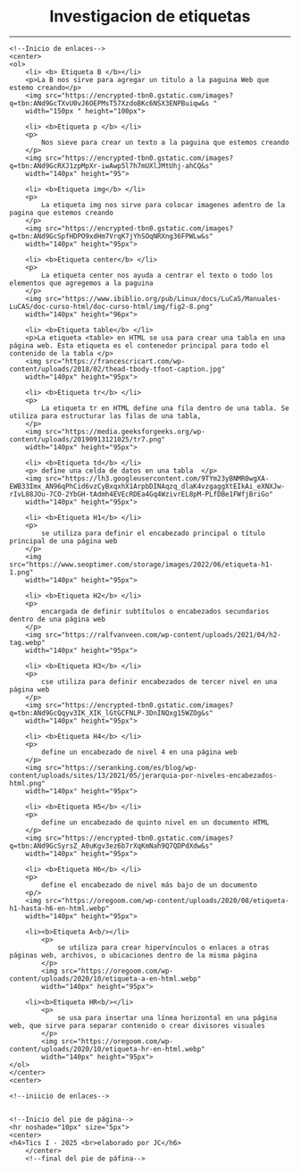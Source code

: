 
<!DOCTYPE html>
<html>
<head>
	<meta charset="utf-8">
	<meta name="viewport" content="width=device-width, initial-scale=1">
	<title>Investigacion de etiquetas </title>
</head>
<!--inicio del encabezado-->
	<center>
	<h1>Investigacion de etiquetas</h1>
	</center>
	<hr noshade="10px" size="5px">
	<!--fin del encabezado-->

	<!--Inicio de enlaces-->
	<center>
	<ol>
		<li> <b> Etiqueta B </b></li>
		<p>La B nos sirve para agregar un titulo a la paguina Web que estemo creando</p>
		<img src="https://encrypted-tbn0.gstatic.com/images?q=tbn:ANd9GcTXvU0vJ6OEPMsT57XzdoBKc6NSX3ENPBuiqw&s "
		width="150px " height="100px">

		<li> <b>Etiqueta p </b> </li>
		<p>
			Nos sieve para crear un texto a la paguina que estemos creando 
		</p>
		<img src="https://encrypted-tbn0.gstatic.com/images?q=tbn:ANd9GcRXJ1zpMpXr-iwAwp5l7h7mUXlJMtUhj-ahCQ&s"
		width="140px" height="95">

		<li> <b>Etiqueta img</b> </li>
		<p>
			La etiqueta img nos sirve para colocar imagenes adentro de la pagina que estemos creando
		</p>
		<img src="https://encrypted-tbn0.gstatic.com/images?q=tbn:ANd9GcSpfHDPO9xdHm7VrqK7jYhSOqNRXng36FPWLw&s"
		width="140px" height="95px">

		<li> <b>Etiqueta center</b> </li>
		<p>
			La etiqueta center nos ayuda a centrar el texto o todo los elementos que agregemos a la paguina 
		</p>
		<img src="https://www.ibiblio.org/pub/Linux/docs/LuCaS/Manuales-LuCAS/doc-curso-html/doc-curso-html/img/fig2-8.png"
		width="140px" height="96px">

		<li> <b>Etiqueta table</b> </li>
		<p>La etiqueta <table> en HTML se usa para crear una tabla en una página web. Esta etiqueta es el contenedor principal para todo el contenido de la tabla </p>
		<img src="https://francescricart.com/wp-content/uploads/2018/02/thead-tbody-tfoot-caption.jpg"
		width="140px" height="95px">

		<li> <b>Etiqueta tr</b> </li>
		<p>
			La etiqueta tr en HTML define una fila dentro de una tabla. Se utiliza para estructurar las filas de una tabla, 
		</p>
		<img src="https://media.geeksforgeeks.org/wp-content/uploads/20190913121025/tr7.png"
		width="140px" height="95px">

		<li> <b>Etiqueta td</b> </li>
		<p> define una celda de datos en una tabla	</p>
		<img src="https://lh3.googleusercontent.com/9TYm23yBNMR0wgXA-EWB33Imx_AN96qPhCid6vzCyBxqxhX1ArpbDINAqzq_dlaK4vzgaggXtEIkAi_eXNXJw-rIvL88JOu-7CO-2YbGH-tAdmh4EVEcRDEa4Gq4WzivrEL8pM-PLfDBe1FWfjBriGo" 
		width="140px" height="95px">

		<li> <b>Etiqueta H1</b> </li>
		<p>
			se utiliza para definir el encabezado principal o título principal de una página web
		</p>
		<img src="https://www.seoptimer.com/storage/images/2022/06/etiqueta-h1-1.png" 
		width="140px" height="95px">

		<li> <b>Etiqueta H2</b> </li>
		<p>
			encargada de definir subtítulos o encabezados secundarios dentro de una página web
		</p>
		<img src="https://ralfvanveen.com/wp-content/uploads/2021/04/h2-tag.webp" 
		width="140px" height="95px">

		<li> <b>Etiqueta H3</b> </li>
		<p>
			cse utiliza para definir encabezados de tercer nivel en una página web
		</p>
		<img src="https://encrypted-tbn0.gstatic.com/images?q=tbn:ANd9GcQqyv3IK_XIK_lGtGCFNLP-3DnINQxg15WZOg&s" 
		width="140px" height="95px">

		<li> <b>Etiqueta H4</b> </li>
		<p>
			define un encabezado de nivel 4 en una página web
		</p>
		<img src="https://seranking.com/es/blog/wp-content/uploads/sites/13/2021/05/jerarquia-por-niveles-encabezados-html.png" 
		width="140px" height="95px">

		<li> <b>Etiqueta H5</b> </li>
		<p>
			define un encabezado de quinto nivel en un documento HTML
		</p>
		<img src="https://encrypted-tbn0.gstatic.com/images?q=tbn:ANd9GcSyrsZ_A0uKgv3ez6b7rXqKmNah9Q7QDPdXdw&s" 
		width="140px" height="95px">

		<li> <b>Etiqueta H6</b> </li>
		<p>
			define el encabezado de nivel más bajo de un documento
		<p/>	
		<img src="https://oregoom.com/wp-content/uploads/2020/08/etiqueta-h1-hasta-h6-en-html.webp" 
		width="140px" height="95px">

		<li><b>Etiqueta A<b/></li>
			<p>
				se utiliza para crear hipervínculos o enlaces a otras páginas web, archivos, o ubicaciones dentro de la misma página
			</p>
			<img src="https://oregoom.com/wp-content/uploads/2020/10/etiqueta-a-en-html.webp"
			width="140px" height="95px">

		<li><b>Etiqueta HR<b/></li>	
			<p>
				se usa para insertar una línea horizontal en una página web, que sirve para separar contenido o crear divisores visuales
			</p>
			<img src="https://oregoom.com/wp-content/uploads/2020/10/etiqueta-hr-en-html.webp"
			width="140px" height="95px">
	</ol>
	</center>
	<center>
	
	<!--iniicio de enlaces-->


	<!--Inicio del pie de página-->
	<hr noshade="10px" size="5px">
	<center>
	<h4>Tics I - 2025 <br>elaborado por JC</h6>
		</center>
		<!--final del pie de páfina-->
<body>

</body>
</html>
